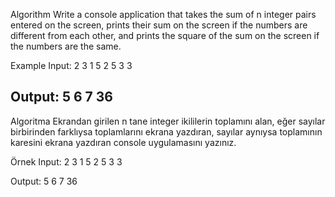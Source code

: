 Algorithm
Write a console application that takes the sum of n integer pairs entered on the screen, prints their sum on the screen if the numbers are different from each other, and prints the square of the sum on the screen if the numbers are the same.

Example Input: 2 3 1 5 2 5 3 3

Output: 5 6 7 36
----------------------------
Algoritma
Ekrandan girilen n tane integer ikililerin toplamını alan, eğer sayılar birbirinden farklıysa toplamlarını ekrana yazdıran, sayılar aynıysa toplamının karesini ekrana yazdıran console uygulamasını yazınız.

Örnek Input: 2 3 1 5 2 5 3 3

Output: 5 6 7 36

